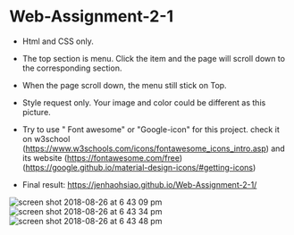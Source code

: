 # Web-Assignment-2-1
+ Html and CSS only.
+ The top section is menu. Click the item and the page will scroll down to the corresponding section.
+ When the page scroll down, the menu still stick on Top.
+ Style request only. Your image and color could be different as this picture.
+ Try to use " Font awesome" or "Google-icon" for this project. check it on w3school (https://www.w3schools.com/icons/fontawesome_icons_intro.asp) and its website (https://fontawesome.com/free) (https://google.github.io/material-design-icons/#getting-icons)

+ Final result: https://jenhaohsiao.github.io/Web-Assignment-2-1/

![screen shot 2018-08-26 at 6 43 09 pm](https://user-images.githubusercontent.com/12676014/44633938-2fe08d00-a960-11e8-9926-eb673cec139e.png)
![screen shot 2018-08-26 at 6 43 34 pm](https://user-images.githubusercontent.com/12676014/44633940-3242e700-a960-11e8-8576-6f036712a0ff.png)
![screen shot 2018-08-26 at 6 43 48 pm](https://user-images.githubusercontent.com/12676014/44633941-353dd780-a960-11e8-9094-2a9a797b9568.png)
